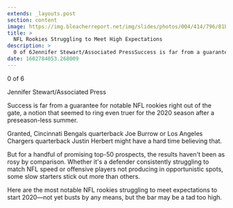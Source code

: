 ```yaml
--- 
extends: _layouts.post 
section: content 
image: https://img.bleacherreport.net/img/slides/photos/004/414/796/81b090bf3d8ba1aceb211e3288f7792a_crop_exact.jpg?w=1200&h=1200&q=75 
title: > 
  NFL Rookies Struggling to Meet High Expectations 
description: > 
  0 of 6Jennifer Stewart/Associated PressSuccess is far from a guarantee for notable NFL rookies right out of the gate, a notion that seemed to ring even truer for the 2020 season after a preseason-less summer.Granted, Cincinnati Bengals quarterback Joe Burrow or Los Angeles Chargers quarterback Justin Herbert might have a hard time believing that.But for a handful of promising top-50 prospects, the results haven't been as rosy by comparison.Whether it's a defender consistently struggling to match NFL speed or offensive players not producing in opportunistic spots, some slow starters stick out more than others.Here are the most notable NFL rookies struggling to meet expectations to start 2020—not yet busts by any means, but the bar may be a tad too high. 
date: 1602784053.268009 
--- 
```

0 of 6

Jennifer Stewart/Associated Press

Success is far from a guarantee for notable NFL rookies right out of the gate, a notion that seemed to ring even truer for the 2020 season after a preseason-less summer.

Granted, Cincinnati Bengals quarterback Joe Burrow or Los Angeles Chargers quarterback Justin Herbert might have a hard time believing that.

But for a handful of promising top-50 prospects, the results haven't been as rosy by comparison. Whether it's a defender consistently struggling to match NFL speed or offensive players not producing in opportunistic spots, some slow starters stick out more than others.

Here are the most notable NFL rookies struggling to meet expectations to start 2020—not yet busts by any means, but the bar may be a tad too high.